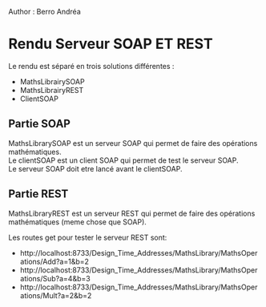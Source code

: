 Author : Berro Andréa

# Rendu Serveur SOAP ET REST  
  
Le rendu est séparé en trois solutions différentes :  
- MathsLibrairySOAP
- MathsLibrairyREST
- ClientSOAP

## Partie SOAP  
MathsLibrarySOAP est un serveur SOAP qui permet de faire des opérations mathématiques.  
Le clientSOAP est un client SOAP qui permet de test le serveur SOAP.  
Le serveur SOAP doit etre lancé avant le clientSOAP.  

## Partie REST
MathsLibraryREST est un serveur REST qui permet de faire des opérations mathématiques (meme chose que SOAP).  
  
Les routes get pour tester le serveur REST sont:  
- http://localhost:8733/Design_Time_Addresses/MathsLibrary/MathsOperations/Add?a=1&b=2  
- http://localhost:8733/Design_Time_Addresses/MathsLibrary/MathsOperations/Sub?a=4&b=3  
- http://localhost:8733/Design_Time_Addresses/MathsLibrary/MathsOperations/Mult?a=2&b=2  
